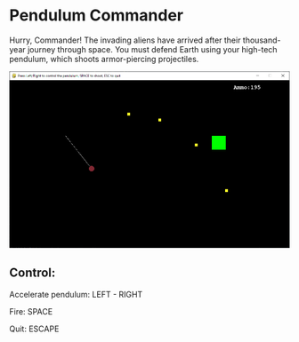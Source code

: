 # Pendulum Commander

Hurry, Commander! The invading aliens have arrived after their thousand-year journey through space.
You must defend Earth using your high-tech pendulum, which shoots armor-piercing projectiles.

![Screenshot of Pendulum Commander](screenshot.png)

## Control:

Accelerate pendulum: LEFT - RIGHT

Fire: SPACE

Quit: ESCAPE
